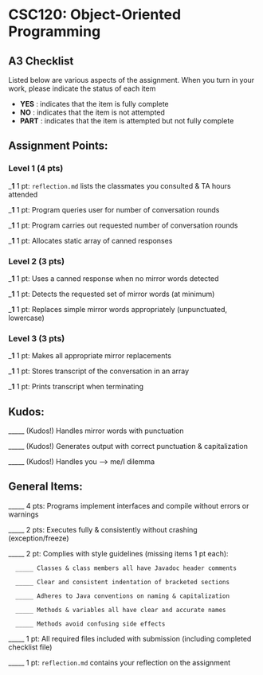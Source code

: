 # CSC120: Object-Oriented Programming
## A3 Checklist

Listed below are various aspects of the assignment.  When you turn in your work, please indicate the status of each item

- **YES** : indicates that the item is fully complete
- **NO** : indicates that the item is not attempted
- **PART** : indicates that the item is attempted but not fully complete


## Assignment Points:

### Level 1 (4 pts)

___1__ 1 pt: `reflection.md` lists the classmates you consulted & TA hours attended

___1__ 1 pt: Program queries user for number of conversation rounds

___1__ 1 pt: Program carries out requested number of conversation rounds

___1__ 1 pt: Allocates static array of canned responses

### Level 2 (3 pts)

___1__ 1 pt: Uses a canned response when no mirror words detected

___1__ 1 pt: Detects the requested set of mirror words (at minimum)

___1__ 1 pt: Replaces simple mirror words appropriately (unpunctuated, lowercase)

### Level 3 (3 pts)

___1__ 1 pt: Makes all appropriate mirror replacements

___1__ 1 pt: Stores transcript of the conversation in an array

___1__ 1 pt: Prints transcript when terminating

## Kudos:

_____ (Kudos!) Handles mirror words with punctuation

_____ (Kudos!) Generates output with correct punctuation & capitalization

_____ (Kudos!) Handles you --> me/I dilemma



## General Items:

_____ 4 pts: Programs implement interfaces and compile without errors or warnings

_____ 2 pts: Executes fully & consistently without crashing (exception/freeze)

_____ 2 pt: Complies with style guidelines (missing items 1 pt each):

      _____ Classes & class members all have Javadoc header comments

      _____ Clear and consistent indentation of bracketed sections

      _____ Adheres to Java conventions on naming & capitalization

      _____ Methods & variables all have clear and accurate names

      _____ Methods avoid confusing side effects

_____ 1 pt: All required files included with submission (including completed checklist file)

_____ 1 pt: `reflection.md` contains your reflection on the assignment
